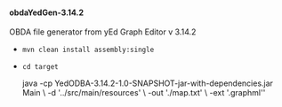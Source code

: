 <h4>obdaYedGen-3.14.2</h5>

 OBDA file generator from yEd Graph Editor v 3.14.2

 - ``` mvn clean install assembly:single ```
 - ``` cd target ```
 
   java -cp YedODBA-3.14.2-1.0-SNAPSHOT-jar-with-dependencies.jar Main  \ 
   -d   '../src/main/resources'                                         \ 
   -out './map.txt'                                                     \ 
   -ext '.graphml''

